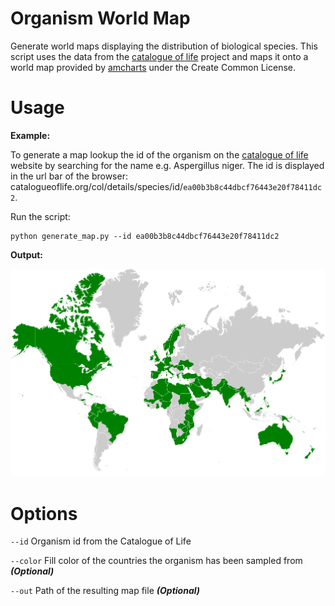 # Organism World Map

Generate world maps displaying the distribution of biological species. This script uses the data from the
[catalogue of life](http://www.catalogueoflife.org) project and maps it onto a world map provided by [amcharts](https://www.amcharts.com/svg-maps/) under the Create Common License.


Usage
=====

__Example:__

To generate a map lookup the id of the organism on the [catalogue of life](http://www.catalogueoflife.org/col/search/) website by searching for the name e.g. Aspergillus niger. The id is displayed in the url bar of the browser: catalogueoflife.org/col/details/species/id/`ea00b3b8c44dbcf76443e20f78411dc2`.

Run the script:
````shell
python generate_map.py --id ea00b3b8c44dbcf76443e20f78411dc2
````

__Output:__

![Example](https://github.com/JuBra/organism-world-map/raw/docs/img/example.png)

Options
=======

`--id` Organism id from the Catalogue of Life

`--color` Fill color of the countries the organism has been sampled from __*(Optional)*__
  
`--out` Path of the resulting map file __*(Optional)*__
    
